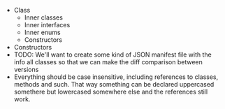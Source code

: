 * Class
    * Inner classes
    * Inner interfaces
    * Inner enums
    * Constructors
* Constructors
* TODO: We'll want to create some kind of JSON manifest file with the info all classes so that we can make the diff
  comparison between versions
* Everything should be case insensitive, including references to classes, methods and such. That way something can be
  declared uppercased somethere but lowercased somewhere else and the references still work.
